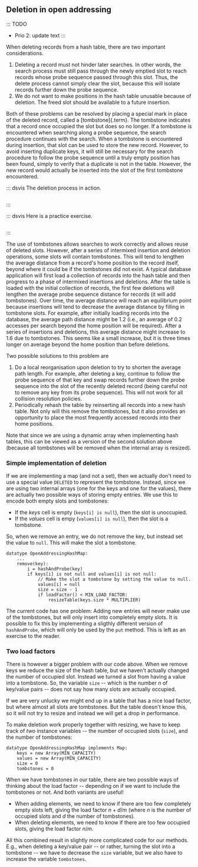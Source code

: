 
## Deletion in open addressing

::: TODO
- Prio 2: update text
:::

When deleting records from a hash table, there are two important
considerations.

1.  Deleting a record must not hinder later searches. In other words,
    the search process must still pass through the newly emptied slot to
    reach records whose probe sequence passed through this slot. Thus,
    the delete process cannot simply clear the slot, because
    this will isolate records further down the probe sequence.
2.  We do not want to make positions in the hash table unusable because
    of deletion. The freed slot should be available to a future
    insertion.

Both of these problems can be resolved by placing a special mark in
place of the deleted record, called a [tombstone]{.term}. The tombstone indicates that a record once occupied the
slot but does so no longer. If a tombstone is encountered when searching
along a probe sequence, the search procedure continues with the search.
When a tombstone is encountered during insertion, that slot can be used
to store the new record. However, to avoid inserting duplicate keys, it
will still be necessary for the search procedure to follow the probe
sequence until a truly empty position has been found, simply to verify
that a duplicate is not in the table. However, the new record would
actually be inserted into the slot of the first tombstone encountered.

::: dsvis
The deletion process in action.

``` {.jsav-animation src="Hashing/hashdelCON.js" links="Hashing/collisionCON.css" name="Hash Deletion Slideshow"}
```
:::

::: dsvis
Here is a practice exercise.

```{.jsav-embedded src="Hashing/HashingDelPRO.html" type="pe" name="Hash Deletion Proficiency Exercise"}
```
:::

The use of tombstones allows searches to work correctly and allows reuse
of deleted slots. However, after a series of intermixed insertion and
deletion operations, some slots will contain tombstones. This will tend
to lengthen the average distance from a record's home position to the
record itself, beyond where it could be if the tombstones did not exist.
A typical database application will first load a collection of records
into the hash table and then progress to a phase of intermixed
insertions and deletions. After the table is loaded with the initial
collection of records, the first few deletions will lengthen the average
probe sequence distance for records (it will add tombstones). Over time,
the average distance will reach an equilibrium point because insertions
will tend to decrease the average distance by filling in tombstone
slots. For example, after initially loading records into the database,
the average path distance might be 1.2 (i.e., an average of 0.2 accesses
per search beyond the home position will be required). After a series of
insertions and deletions, this average distance might increase to 1.6
due to tombstones. This seems like a small increase, but it is three
times longer on average beyond the home position than before deletions.

Two possible solutions to this problem are

1.  Do a local reorganisation upon deletion to try to shorten the
    average path length. For example, after deleting a key, continue to
    follow the probe sequence of that key and swap records further down
    the probe sequence into the slot of the recently deleted record
    (being careful not to remove any key from its probe sequence). This
    will not work for all collision resolution policies.
2.  Periodically rehash the table by reinserting all records into a new
    hash table. Not only will this remove the tombstones, but it also
    provides an opportunity to place the most frequently accessed
    records into their home positions.

Note that since we are using a dynamic array when implementing hash
tables, this can be viewed as a version of the second solution above
(because all tombstones will be removed when the internal array is
resized).

### Simple implementation of deletion

If we are implementing a map (and not a set), then we actually don't need to use a special value `DELETED` to represent the tombstone.
Instead, since we are using two internal arrays (one for the keys and one for the values), there are actually two possible ways of storing empty entries.
We use this to encode both empty slots and tombstones:

-   If the *keys* cell is empty (`keys[i] is null`), then the slot is unoccupied.
-   If the *values* cell is empy (`values[i] is null`), then the slot is a tombstone.

So, when we remove an entry, we do not remove the key, but
instead set the value to `null`. This will make the slot a tombstone.

    datatype OpenAddressingHashMap:
        ...
        remove(key):
            i = hashAndProbe(key)
            if keys[i] is not null and values[i] is not null:
                // Make the slot a tombstone by setting the value to null.
                values[i] = null
                size = size - 1
                if loadFactor() < MIN_LOAD_FACTOR:
                    resizeTable(keys.size * MULTIPLIER)

The current code has one problem: Adding new entries will never make use
of the tombstones, but will only insert into completely empty slots. It
is possible to fix this by implementing a sligthly different version of
`hashAndProbe`, which will only be used by the `put` method. This is
left as an exercise to the reader.

### Two load factors

There is however a bigger problem with our code above.
When we remove keys we reduce the size of the hash table, but we haven't actually changed the number of occupied slot.
Instead we turned a slot from having a value into a tombstone.
So, the variable `size` -- which is the number $n$ of key/value pairs -- does not say how many slots are actually occupied.

If we are very unlucky we might end up in a table that has a nice load factor, but where almost all slots are tombstones.
But the table doesn't know this, so it will not try to resize and instead we will get a drop in performance.

To make deletion work properly together with resizing, we have to keep track of *two* instance variables -- the number of occupied slots (`size`), and the number of tombstones:

    datatype OpenAddressingHashMap implements Map:
        keys = new Array(MIN_CAPACITY)
        values = new Array(MIN_CAPACITY)
        size = 0
        tombstones = 0


When we have tombstones in our table, there are two possible ways of
thinking about the load factor -- depending on if we want to include
the tombstones or not. And both variants are useful!

-   When adding elements, we need to know if there are too few
    completely empty slots left, giving the load factor $n + d / m$
    (where $n$ is the number of occupied slots and $d$ the number of tombstones).
-   When deleting elements, we need to know if there are too few
    occupied slots, giving the load factor $n / m$.

All this combined result in slightly more complicated code for our methods.
E.g., when deleting a key/value pair -- or rather, turning the slot into a tombstone -- we have to decrease the `size` variable, but we also have to increase the variable `tombstones`.


